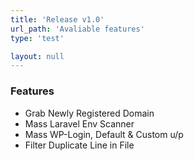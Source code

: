 ```yaml
---
title: 'Release v1.0'
url_path: 'Avaliable features'
type: 'test'

layout: null
---
```


### Features

- Grab Newly Registered Domain
- Mass Laravel Env Scanner
- Mass WP-Login, Default & Custom u/p
- Filter Duplicate Line in File
